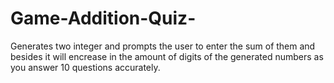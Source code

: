 # Game-Addition-Quiz-
Generates two integer and prompts the user to enter the sum of them and besides it will encrease in the amount of digits of the generated numbers as you answer 10 questions accurately.
